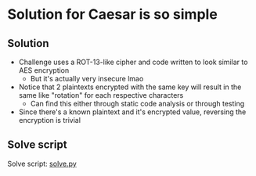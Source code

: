 # Solution for Caesar is so simple

## Solution

- Challenge uses a ROT-13-like cipher and code written to look similar to AES encryption
    - But it's actually very insecure lmao
- Notice that 2 plaintexts encrypted with the same key will result in the same like "rotation" for each respective characters
    - Can find this either through static code analysis or through testing
- Since there's a known plaintext and it's encrypted value, reversing the encryption is trivial

## Solve script

Solve script: [solve.py](solve.py)
